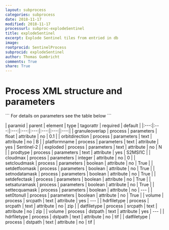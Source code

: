 ```yaml
---
layout: subprocess
categories: subprocess
date: 2018-11-17
modified: 2018-11-17
processurl: subproc-explodeSentinel
title: explodeSentinel
excerpt: Explode Sentinel tiles from entried in db
image: 
rootprocid: SentinelProcess
subprocid: explodeSentinel
author: Thomas Gumbricht
comments: True
share: True
---
```


<h1 class='foot-description'>Process XML structure and parameters</h1>
```
For details on parameters see the table below
<?xml version="1.0" ?>
<process>
  <!--Generated from python-->
  <userproj plotid="yourplotid" projectid="yourprojectid" siteid="yoursiteid" system="systemid" tractid="yourtractid" userid="youruserid"/>
  <period endday="DD" endmonth="MM" endyear="YYYY" seasonendday="DD" seasonendmonth="MM" seasonstartday="DD" seasonstartmonth="MM" startday="DD" startmonth="MM" startyear="YYYY" timestep="timestep"/>
  <parameters cloudmax="xyz" exploded="txtstring" granuleoverlap="xyz.abc" orbitdirection="txtstring" platformname="txtstring" prodtype="txtstring" set0tonull="True/False" setcloudmask="True/False" setdefectask="True/False" setdetfoomask="True/False" setnodatamask="True/False" setsaturamask="True/False" settecquamask="True/False"/>
  <srcpath datfiletype="txtstring" hdrfiletype="txtstring" volume="txtstring"/>
  <dstpath datfiletype="txtstring" hdrfiletype="txtstring" volume="txtstring"/>
</process>
```

| paramid | parent | element | type | tagorattr | required | default |
|:---:|:---:|:---:|:---:|:---:|:---:|:---:|:---:|
| granuleoverlap | process | parameters | float | attribute | no | 0.1 |
| orbitdirection | process | parameters | text | attribute | no | B |
| platformname | process | parameters | text | attribute | yes | Sentinel-2 |
| exploded | process | parameters | text | attribute | no | N |
| prodtype | process | parameters | text | attribute | yes | S2MSI1C |
| cloudmax | process | parameters | integer | attribute | no | 0 |
| setcloudmask | process | parameters | boolean | attribute | no | True |
| setdetfoomask | process | parameters | boolean | attribute | no | True |
| setnodatamask | process | parameters | boolean | attribute | no | True |
| setdefectask | process | parameters | boolean | attribute | no | True |
| setsaturamask | process | parameters | boolean | attribute | no | True |
| settecquamask | process | parameters | boolean | attribute | no | --- |
| set0tonull | process | parameters | boolean | attribute | no | True |
| volume | process | srcpath | text | attribute | yes | --- |
| hdrfiletype | process | srcpath | text | attribute | no | zip |
| datfiletype | process | srcpath | text | attribute | no | zip |
| volume | process | dstpath | text | attribute | yes | --- |
| hdrfiletype | process | dstpath | text | attribute | no | tif |
| datfiletype | process | dstpath | text | attribute | no | tif |
